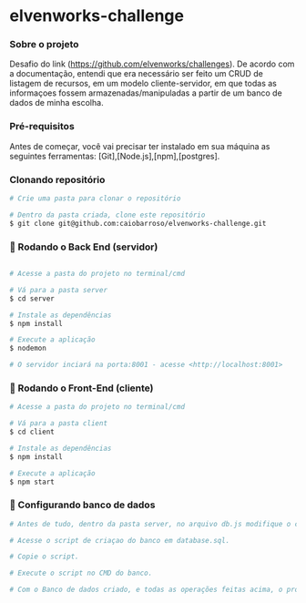 # elvenworks-challenge

### Sobre o projeto

Desafio do link (https://github.com/elvenworks/challenges).
De acordo com a documentação, entendi que era necessário ser feito um CRUD de listagem de recursos, em um modelo cliente-servidor, em que todas as informaçoes fossem armazenadas/manipuladas a partir de um banco de dados de minha escolha.

### Pré-requisitos

Antes de começar, você vai precisar ter instalado em sua máquina as seguintes ferramentas:
[Git],[Node.js],[npm],[postgres]. 

### Clonando repositório
```bash
# Crie uma pasta para clonar o repositório

# Dentro da pasta criada, clone este repositório
$ git clone git@github.com:caiobarroso/elvenworks-challenge.git
```

### 🎲 Rodando o Back End (servidor)

```bash

# Acesse a pasta do projeto no terminal/cmd

# Vá para a pasta server
$ cd server

# Instale as dependências
$ npm install

# Execute a aplicação 
$ nodemon

# O servidor inciará na porta:8001 - acesse <http://localhost:8001>
```
### 🎲 Rodando o Front-End (cliente)

```bash
# Acesse a pasta do projeto no terminal/cmd

# Vá para a pasta client
$ cd client

# Instale as dependências
$ npm install

# Execute a aplicação 
$ npm start
```
### 🎲 Configurando banco de dados 

```bash
# Antes de tudo, dentro da pasta server, no arquivo db.js modifique o campo 'password' para a sua senha configurada inicialmente no banco.

# Acesse o script de criaçao do banco em database.sql.

# Copie o script.

# Execute o script no CMD do banco.

# Com o Banco de dados criado, e todas as operações feitas acima, o projeto está pronto para ser compilado.

```
